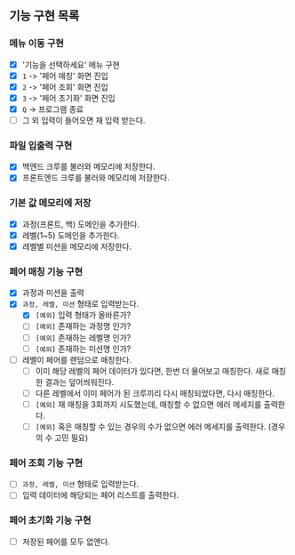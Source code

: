 ## 기능 구현 목록

### 메뉴 이동 구현

- [x] '기능을 선택하세요' 메뉴 구현
- [x] `1` -> '페어 매칭' 화면 진입
- [x] `2` -> '페어 조회' 화면 진입
- [x] `3` -> '페어 초기화' 화면 진입
- [x] `Q` -> 프로그램 종료
- [ ] 그 외 입력이 들어오면 재 입력 받는다.

### 파일 입출력 구현

- [x] 백엔드 크루를 불러와 메모리에 저장한다.
- [x] 프론트엔드 크루를 불러와 메모리에 저장한다.

### 기본 값 메모리에 저장

- [x] 과정(프론트, 백) 도메인을 추가한다.
- [x] 레벨(1~5) 도메인을 추가한다.
- [x] 레벨별 미션을 메모리에 저장한다.

### 페어 매칭 기능 구현

- [x] 과정과 미션을 출력
- [x] `과정, 레벨, 미션` 형태로 입력받는다.
  - [x] `[예외]` 입력 형태가 올바른가?
  - [ ] `[예외]` 존재하는 과정명 인가?
  - [ ] `[예외]` 존재하는 레벨명 인가?
  - [ ] `[예외]` 존재하는 미션명 인가?
- [ ] 레벨이 페어를 랜덤으로 매칭한다.
  - [ ] 이미 해당 레벨의 페어 데이터가 있다면, 한번 더 물어보고 매칭한다. 새로 매칭한 결과는 덮어씌워진다.
  - [ ] 다른 레벨에서 이미 페어가 된 크루끼리 다시 매칭되었다면, 다시 매칭한다.
  - [ ] `[예외]` 재 매칭을 3회까지 시도했는데, 매칭할 수 없으면 에러 메세지를 출력한다.
  - [ ] `[예외]` 혹은 매칭할 수 있는 경우의 수가 없으면 에러 메세지를 출력한다. (경우의 수 고민 필요)

### 페어 조회 기능 구현

- [ ] `과정, 레벨, 미션` 형태로 입력받는다.
- [ ] 입력 데이터에 해당되는 페어 리스트를 출력한다.

### 페어 초기화 기능 구현

- [ ] 저장된 페어를 모두 없앤다.
